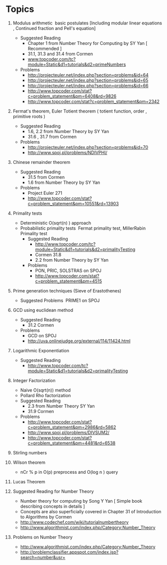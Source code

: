 Topics
========

1. Modulus arithmetic ­ basic postulates [Including modular linear equations ,  Continued fraction and Pell's equation] 
	- Suggested Reading ­ 
		- Chapter 1 from Number Theory for Computing by SY Yan [ Recommended ] 
		- 31.1, 31.3 and 31.4 from Cormen 
		- www.topcoder.com/tc?module=Static&d1=tutorials&d2=primeNumbers 
	- Problems 
		- http://projecteuler.net/index.php?section=problems&id=64 
		- http://projecteuler.net/index.php?section=problems&id=65 
		- http://projecteuler.net/index.php?section=problems&id=66 
		- http://www.topcoder.com/stat?c=problem_statement&pm=6408&rd=9826  
		- http://www.topcoder.com/stat?c=problem_statement&pm=2342 


2. Fermat's theorem, Euler Totient theorem ( totient function, order , primitive roots ) 
	- Suggested Reading 
		- 1.6, 2.2 from Number Theory by SY Yan 
		- 31.6 , 31.7 from Cormen 
	- Problems 
		- http://projecteuler.net/index.php?section=problems&id=70 
		- http://www.spoj.pl/problems/NDIVPHI/ 


3. Chinese remainder theorem 
	- Suggested Reading 
		- 31.5 from Cormen 
		- 1.6 from Number Theory by SY Yan 
	- Problems 
		- Project Euler 271 
		- http://www.topcoder.com/stat?c=problem_statement&pm=10551&rd=13903  


4. Primality tests ­ 
	- Deterministic O(sqrt(n) ) approach 
	- Probabilistic primality tests ­ Fermat primality test, Miller­Rabin Primality test 
		- Suggested Reading ­ 
			- http://www.topcoder.com/tc?module=Static&d1=tutorials&d2=primalityTesting   
			- Cormen 31.8 
			- 2.2 from Number Theory by SY Yan 
		- Problems ­ 
			- PON, PRIC, SOLSTRAS on SPOJ 
			- http://www.topcoder.com/stat?c=problem_statement&pm=4515 


5. Prime generation techniques ­(Sieve of Erastothenes) 
	- Suggested Problems ­ PRIME1 on SPOJ 


6. GCD using euclidean method 
	- Suggested Reading  
		- 31.2 Cormen 
	- Problems ­  
		- GCD on SPOJ 
		- http://uva.onlinejudge.org/external/114/11424.html 


7. Logarithmic Exponentiation 
	- Suggested Reading ­  
		- http://www.topcoder.com/tc?module=Static&d1=tutorials&d2=primalityTesting 


8. Integer Factorization 
	- Naive O(sqrt(n)) method
	- Pollard Rho factorization 
	- Suggested Reading  
		- 2.3 from Number Theory SY Yan 
		- 31.9 Cormen 
	- Problems ­  
		- http://www.topcoder.com/stat?c=problem_statement&pm=2986&rd=5862 
		- http://www.spoj.pl/problems/DIVSUM2/ 
		- http://www.topcoder.com/stat?c=problem_statement&pm=4481&rd=6538 


9. Stirling numbers 


10. Wilson theorem 
	- nCr % p  in O(p) preprocess and O(log n ) query   


11. Lucas Theorem 


12. Suggested Reading for Number Theory ­ 
	- Number theory for computing by Song Y Yan  [ Simple book describing concepts in details ] 
	- Concepts are also superficially covered in Chapter 31 of Introduction to Algorithms by Cormen 
	- http://www.codechef.com/wiki/tutorial­number­theory 
	- http://www.algorithmist.com/index.php/Category:Number_Theory 


13. Problems on Number Theory ­  
	- http://www.algorithmist.com/index.php/Category:Number_Theory 
	- http://problemclassifier.appspot.com/index.jsp?search=number&usr=  